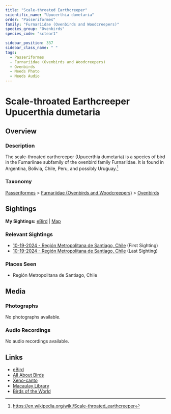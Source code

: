 ```yaml
---
title: "Scale-throated Earthcreeper"
scientific_name: "Upucerthia dumetaria"
order: "Passeriformes"
family: "Furnariidae (Ovenbirds and Woodcreepers)"
species_group: "Ovenbirds"
species_code: "sctear1"

sidebar_position: 337
sidebar_class_name: " "
tags: 
  - Passeriformes
  - Furnariidae (Ovenbirds and Woodcreepers)
  - Ovenbirds
  - Needs Photo
  - Needs Audio
---
```


# Scale-throated Earthcreeper <span className='sci_name'>Upucerthia dumetaria</span>

## Overview

### Description
The scale-throated earthcreeper (Upucerthia dumetaria) is a species of bird in the Furnariinae subfamily of the ovenbird family Furnariidae. It is found in Argentina, Bolivia, Chile, Peru, and possibly Uruguay.[^1]

[^1]: https://en.wikipedia.org/wiki/Scale-throated_earthcreeper

### Taxonomy
[Passeriformes](/tags/passeriformes) > [Furnariidae (Ovenbirds and Woodcreepers)](/tags/furnariidae-ovenbirds-and-woodcreepers) > [Ovenbirds](/tags/ovenbirds)


## Sightings

**My Sightings:** [eBird](https://ebird.org/lifelist?r=world&time=life&spp=sctear1) | [Map](/map?species_code=sctear1)

### Relevant Sightings

* [10-19-2024 - Región Metropolitana de Santiago, Chile](https://ebird.org/checklist/S199524251) (First Sighting)
* [10-19-2024 - Región Metropolitana de Santiago, Chile](https://ebird.org/checklist/S199524262) (Last Sighting)

### Places Seen

* Región Metropolitana de Santiago, Chile



## Media
### Photographs
No photographs available.

### Audio Recordings
No audio recordings available.

## Links
* [eBird](https://ebird.org/species/sctear1) 
* [All About Birds](https://www.allaboutbirds.org/guide/sctear1) 
* [Xeno-canto](https://www.xeno-canto.org/species/upucerthia-dumetaria) 
* [Macaulay Library](https://search.macaulaylibrary.org/catalog?taxonCode=sctear1&sort=rating_rank_desc)
* [Birds of the World](https://birdsoftheworld.org/bow/species/sctear1)
